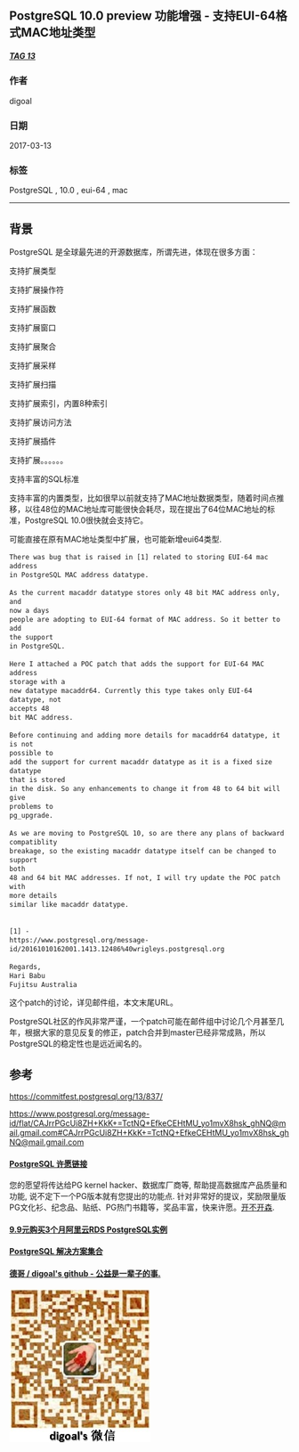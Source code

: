 ## PostgreSQL 10.0 preview 功能增强 - 支持EUI-64格式MAC地址类型  
##### [TAG 13](../class/13.md)
                                                                
### 作者                                                                                                             
digoal                                                           
                                                                  
### 日期                                                             
2017-03-13                                                            
                                                              
### 标签                                                           
PostgreSQL , 10.0 , eui-64 , mac    
                                                                
----                                                          
                                                                   
## 背景                                         
PostgreSQL 是全球最先进的开源数据库，所谓先进，体现在很多方面：  
  
支持扩展类型  
  
支持扩展操作符  
  
支持扩展函数  
  
支持扩展窗口  
  
支持扩展聚合  
  
支持扩展采样  
  
支持扩展扫描  
  
支持扩展索引，内置8种索引  
  
支持扩展访问方法  
  
支持扩展插件  
  
支持扩展。。。。。。  
  
支持丰富的SQL标准  
  
支持丰富的内置类型，比如很早以前就支持了MAC地址数据类型，随着时间点推移，以往48位的MAC地址库可能很快会耗尽，现在提出了64位MAC地址的标准，PostgreSQL 10.0很快就会支持它。  
  
可能直接在原有MAC地址类型中扩展，也可能新增eui64类型.  
  
```  
There was bug that is raised in [1] related to storing EUI-64 mac address  
in PostgreSQL MAC address datatype.  
  
As the current macaddr datatype stores only 48 bit MAC address only, and  
now a days  
people are adopting to EUI-64 format of MAC address. So it better to add  
the support  
in PostgreSQL.  
  
Here I attached a POC patch that adds the support for EUI-64 MAC address  
storage with a  
new datatype macaddr64. Currently this type takes only EUI-64 datatype, not  
accepts 48  
bit MAC address.  
  
Before continuing and adding more details for macaddr64 datatype, it is not  
possible to  
add the support for current macaddr datatype as it is a fixed size datatype  
that is stored  
in the disk. So any enhancements to change it from 48 to 64 bit will give  
problems to  
pg_upgrade.  
  
As we are moving to PostgreSQL 10, so are there any plans of backward  
compatiblity  
breakage, so the existing macaddr datatype itself can be changed to support  
both  
48 and 64 bit MAC addresses. If not, I will try update the POC patch with  
more details  
similar like macaddr datatype.  
  
  
[1] -  
https://www.postgresql.org/message-id/20161010162001.1413.12486%40wrigleys.postgresql.org  
  
Regards,  
Hari Babu  
Fujitsu Australia  
```    
  
这个patch的讨论，详见邮件组，本文末尾URL。  
  
PostgreSQL社区的作风非常严谨，一个patch可能在邮件组中讨论几个月甚至几年，根据大家的意见反复的修正，patch合并到master已经非常成熟，所以PostgreSQL的稳定性也是远近闻名的。  
      
## 参考                
https://commitfest.postgresql.org/13/837/  
            
https://www.postgresql.org/message-id/flat/CAJrrPGcUi8ZH+KkK+=TctNQ+EfkeCEHtMU_yo1mvX8hsk_ghNQ@mail.gmail.com#CAJrrPGcUi8ZH+KkK+=TctNQ+EfkeCEHtMU_yo1mvX8hsk_ghNQ@mail.gmail.com  
  
  
  
  
  
  
  
  
  
  
  
  
  
  
  
  
  
  
  
  
  
  
  
  
  
  
  
  
  
  
  
  
  
  
  
  
  
  
  
  
  
  
  
  
  
  
  
  
  
  
  
  
  
  
  
  
  
  
  
  
  
  
  
  
  
  
  
  
  
  
  
  
  
#### [PostgreSQL 许愿链接](https://github.com/digoal/blog/issues/76 "269ac3d1c492e938c0191101c7238216")
您的愿望将传达给PG kernel hacker、数据库厂商等, 帮助提高数据库产品质量和功能, 说不定下一个PG版本就有您提出的功能点. 针对非常好的提议，奖励限量版PG文化衫、纪念品、贴纸、PG热门书籍等，奖品丰富，快来许愿。[开不开森](https://github.com/digoal/blog/issues/76 "269ac3d1c492e938c0191101c7238216").  
  
  
#### [9.9元购买3个月阿里云RDS PostgreSQL实例](https://www.aliyun.com/database/postgresqlactivity "57258f76c37864c6e6d23383d05714ea")
  
  
#### [PostgreSQL 解决方案集合](https://yq.aliyun.com/topic/118 "40cff096e9ed7122c512b35d8561d9c8")
  
  
#### [德哥 / digoal's github - 公益是一辈子的事.](https://github.com/digoal/blog/blob/master/README.md "22709685feb7cab07d30f30387f0a9ae")
  
  
![digoal's wechat](../pic/digoal_weixin.jpg "f7ad92eeba24523fd47a6e1a0e691b59")
  
